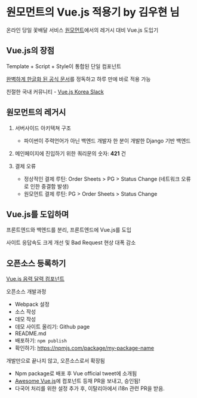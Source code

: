 # 원모먼트의 Vue.js 적용기 by 김우현 님

온라인 당일 꽃배달 서비스 [원모먼트](https://www.1moment.co.kr/)에서의 레거시 대비 Vue.js 도입기

## Vue.js의 장점

Template + Script + Style이 통합된 단일 컴포넌트

[완벽하게 한글화 된 공식 문서](https://kr.vuejs.org/index.html)를 정독하고 하루 만에 바로 적용 가능

친절한 국내 커뮤니티 - [Vue.js Korea Slack](https://vuejs-korea.signup.team/)

## 원모먼트의 레거시

1. 서버사이드 아키텍쳐 구조
    - 파이썬이 주력언어가 아닌 백엔드 개발자 한 분이 개발한 Django 기반 백엔드

2. 메인페이지에 진입하기 위한 쿼리문의 숫자: **421** 건

3. 결제 오류
    - 정상적인 결제 루틴: Order Sheets > PG > Status Change (네트워크 오류로 인한 중결함 발생)
    - 원모먼트 결제 루틴: PG > Order Sheets > Status Change

## Vue.js를 도입하며

프론트엔드와 백엔드를 분리, 프론트엔드에 Vue.js를 도입

사이트 응답속도 크게 개선 및 Bad Request 현상 대폭 감소

## 오픈소스 등록하기

[Vue.js 음력 달력 컴포넌트](https://github.com/KimWooHyun/vue-lunar-calendar)

오픈소스 개발과정
- Webpack 설정
- 소스 작성
- 데모 작성
- 데모 사이트 올리기: Github page
- README.md
- 배포하기: `npm publish`
- 확인하기: https://npmjs.com/package/my-package-name

개발만으로 끝나지 않고, 오픈소스로서 확장됨
- Npm package로 배포 후 Vue official tweet에 소개됨
- [Awesome Vue.js](https://github.com/vuejs/awesome-vue)에 컴포넌트 등재 PR을 보내고, 승인됨!
- 다국어 처리를 위한 설정 추가 후, 이탈리아에서 i18n 관련 PR을 받음.
